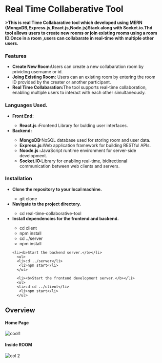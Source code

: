 <h1>Real Time Collaberative Tool </h1>
<p><b>>This is real Time Collabarative  tool which developed using MERN (MongoDB,Express.js,React.js,Node.js)Stack along with Socket.io.Thd tool allows users to create new rooms or join existing rooms using a room ID.Once in a room ,users can collabarate in real-time with multiple other users.</b></p>

<h3>Features</h3>
<ul>
  <li><b>Create New Room:</b>Users can create a new collabaration room by prividing username or id.</li>
    <li><b>Joing Existing Room:</b> Users can an existing room by entering the room ID provided by the creater or another participant.</li>
      <li><b>Real Time Collabaration:</b>The tool supports real-time collaboration, enabling multiple users to interact with each other simultaneously. </li>
</ul>

<h3>Languages Used.</h3>
<ul>
  <li><b>Front End:</b></li>
  <ul>
    <li><b>React.js :</b>Frontend Library for bulding user interfaces.</li>
  </ul>
  <li><b>Backend:</b></li>
  <ul><li>
    <b>MongoDB:</b>NoSQL database used for storing room and user data.
  </li>
    <li><b>Express.js:</b>Web application framework for building RESTful APIs.</li>
    <li><b>Noode.js :</b>JavaScript runtime environment for server-side development.</li>
    <li><b>Socket.IO:</b>Library for enabling real-time, bidirectional communication between web clients and servers.</li>
  </ul>
</ul>

<h3>Installation</h3>
<ul>
  <li><b>Clone the repository to your local machine.</b></li>
      <ul>
        <li>git clone <repository_url></li>
      </ul>
   <li><b>Navigate to the project directory.</b></li>  
       <ul>
          <li>cd real-time-collaborative-tool</li>
       </ul>
    <li><b>Install dependencies for the frontend and backend.</b></li>  
          <ul>
            <li>cd client</li>
            <li>npm install</li>
            <li>cd ../server</li>
            <li>npm install</li> 
          </ul>

    <li><b>Start the backend server.</b></li>   
      <ul>
      <li>cd ../server</li>
       <li>npm start</li>
      </ul>

      <li><b>Start the frontend development server.</b></li>   
      <ul>
      <li>cd cd ../client</li>
       <li>npm start</li>
      </ul>
</ul>


<h2>Overview</h2>
<h4>Home Page</h4>

![cool1](https://github.com/rishininawodi/CodeAlpha_Real-time_Collaborative_Editing_Tool/assets/123630889/023e168b-f36b-4317-9efa-ba78501540c3)

<h4>Inside ROOM</h4>

![col 2](https://github.com/rishininawodi/CodeAlpha_Real-time_Collaborative_Editing_Tool/assets/123630889/e8b325df-6a1f-414f-b6af-fcda69d7c6c8)


